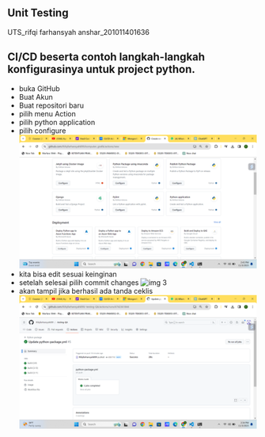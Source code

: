 ## Unit Testing
UTS_rifqi farhansyah anshar_201011401636

## CI/CD beserta contoh langkah-langkah konfigurasinya untuk project python.
- buka GitHub
- Buat Akun
- Buat repositori baru
- pilih menu Action
- pilih python application
- pilih configure
![img 2](PythonApplication.png)
- kita bisa edit sesuai keinginan
- setelah selesai pilih commit changes
![img 3](rawsrun.png) 
- akan tampil jika berhasil ada tanda ceklis
![img 1](berhasil.png)


